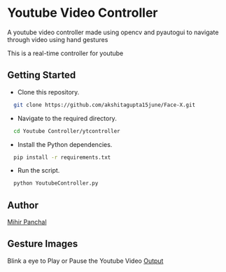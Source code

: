 # Youtube Video Controller 
A youtube video controller made using opencv and pyautogui to navigate through video using hand gestures


This is a real-time controller for youtube


## Getting Started

* Clone this repository.
```bash
  git clone https://github.com/akshitagupta15june/Face-X.git
```
* Navigate to the required directory.
```bash
  cd Youtube Controller/ytcontroller
```
* Install the Python dependencies.

```bash
  pip install -r requirements.txt
```
* Run the script.
```bash
  python YoutubeController.py
```
## Author

[Mihir Panchal](https://www.github.com/MihirRajeshPanchal)


## Gesture Images

Blink a eye to Play or Pause the Youtube Video
[Output](./Images/Output.png)